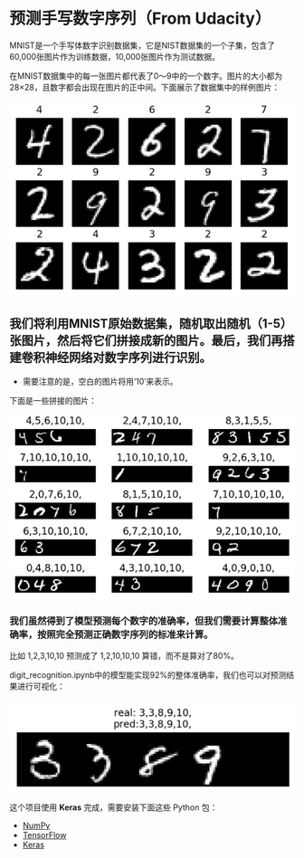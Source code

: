 # 预测手写数字序列（From Udacity）

MNIST是一个手写体数字识别数据集，它是NIST数据集的一个子集，包含了60,000张图片作为训练数据，10,000张图片作为测试数据。

在MNIST数据集中的每一张图片都代表了0～9中的一个数字。图片的大小都为28×28，且数字都会出现在图片的正中间。下面展示了数据集中的样例图片：

![MNIST](https://github.com/TIFOSI528/MNIST/raw/master/raw/原始数据集.png)

## 我们将利用MNIST原始数据集，随机取出随机（1-5）张图片，然后将它们拼接成新的图片。最后，我们再搭建卷积神经网络对数字序列进行识别。
+ 需要注意的是，空白的图片将用‘10’来表示。

下面是一些拼接的图片：

![MNIST](https://github.com/TIFOSI528/MNIST/raw/master/raw/数字序列.png)

### 我们虽然得到了模型预测每个数字的准确率，但我们需要计算整体准确率，按照完全预测正确数字序列的标准来计算。

比如 1,2,3,10,10 预测成了 1,2,10,10,10 算错，而不是算对了80%。

digit_recognition.ipynb中的模型能实现92%的整体准确率，我们也可以对预测结果进行可视化：

![MNIST](https://github.com/TIFOSI528/MNIST/raw/master/raw/预测结果.png)












这个项目使用 **Keras** 完成，需要安装下面这些 Python 包：

- [NumPy](http://www.numpy.org/)
- [TensorFlow](http://tensorflow.org)
- [Keras](https://keras.io)
